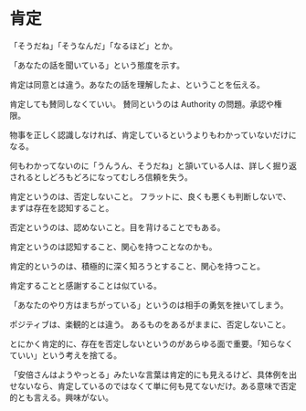 # 肯定

「そうだね」「そうなんだ」「なるほど」とか。

「あなたの話を聞いている」という態度を示す。

肯定は同意とは違う。あなたの話を理解したよ、ということを伝える。

肯定しても賛同しなくていい。
賛同というのは Authority の問題。承認や権限。

物事を正しく認識しなければ、肯定しているというよりもわかっていないだけになる。

何もわかってないのに「うんうん、そうだね」と頷いている人は、詳しく掘り返されるとしどろもどろになってむしろ信頼を失う。

肯定というのは、否定しないこと。
フラットに、良くも悪くも判断しないで、まずは存在を認知すること。

否定というのは、認めないこと。目を背けることでもある。

肯定というのは認知すること、関心を持つことなのかも。

肯定的というのは、積極的に深く知ろうとすること、関心を持つこと。

肯定することと感謝することは似ている。

「あなたのやり方はまちがっている」というのは相手の勇気を挫いてしまう。

ポジティブは、楽観的とは違う。
あるものをあるがままに、否定しないこと。

とにかく肯定的に、存在を否定しないというのがあらゆる面で重要。「知らなくていい」という考えを捨てる。

「安倍さんはようやっとる」みたいな言葉は肯定的にも見えるけど、具体例を出せないなら、肯定しているのではなくて単に何も見てないだけ。ある意味で否定的とも言える。興味がない。
